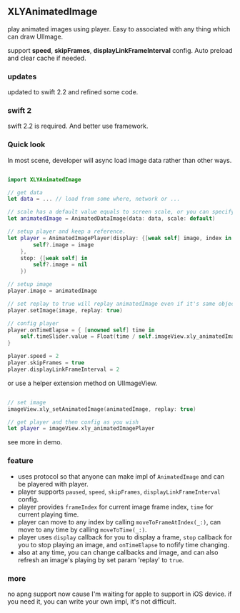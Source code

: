 ## XLYAnimatedImage

play animated images using player. Easy to associated with any thing which can draw UIImage.

support **speed**, **skipFrames**, **displayLinkFrameInterval** config. Auto preload and clear cache if needed.

### updates
updated to swift 2.2 and refined some code.

### swift 2

swift 2.2 is required. And better use framework.

### Quick look

In most scene, developer will async load image data rather than other ways.

```swift

import XLYAnimatedImage

// get data
let data = ... // load from some where, network or ...

// scale has a default value equals to screen scale, or you can specify it.
let animatedImage = AnimatedDataImage(data: data, scale: default)

// setup player and keep a reference.
let player = AnimatedImagePlayer(display: {[weak self] image, index in
        self?.image = image
    },
    stop: {[weak self] in
        self?.image = nil
    })

// setup image
player.image = animatedImage

// set replay to true will replay animatedImage even if it's same object.
player.setImage(image, replay: true)

// config player
player.onTimeElapse = { [unowned self] time in
    self.timeSlider.value = Float(time / self.imageView.xly_animatedImagePlayer!.totalTime)
}

player.speed = 2
player.skipFrames = true
player.displayLinkFrameInterval = 2


```

or use a helper extension method on UIImageView.

```swift

// set image
imageView.xly_setAnimatedImage(animatedImage, replay: true)

// get player and then config as you wish
let player = imageView.xly_animatedImagePlayer

```

see more in demo.

### feature

 * uses protocol so that anyone can make impl of `AnimatedImage` and can be playered with player.
 * player supports `paused`, `speed`, `skipFrames`, `displayLinkFrameInterval` config.
 * player provides `frameIndex` for current image frame index, `time` for current playing time.
 * player can move to any index by calling `moveToFrameAtIndex(_:)`, can move to any time by calling `moveToTime(_:)`.
 * player uses `display` callback for you to display a frame, `stop` callback for you to stop playing an image, and `onTimeElapse` to nofify time changing.
 * also at any time, you can change callbacks and image, and can also refresh an image's playing by set param 'replay' to `true`.

 ### more

 no apng support now cause I'm waiting for apple to support in iOS device. if you need it, you can write your own impl, it's not difficult.



